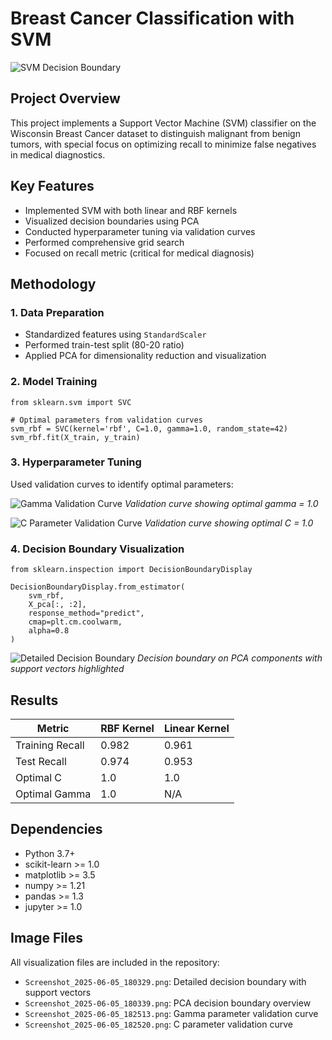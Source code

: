 
# Breast Cancer Classification with SVM

![SVM Decision Boundary](Screenshot_2025-06-05_180339.png)

## Project Overview

This project implements a Support Vector Machine (SVM) classifier on the Wisconsin Breast Cancer dataset to distinguish malignant from benign tumors, with special focus on optimizing recall to minimize false negatives in medical diagnostics.

## Key Features

- Implemented SVM with both linear and RBF kernels
- Visualized decision boundaries using PCA
- Conducted hyperparameter tuning via validation curves
- Performed comprehensive grid search
- Focused on recall metric (critical for medical diagnosis)

## Methodology

### 1. Data Preparation
- Standardized features using `StandardScaler`
- Performed train-test split (80-20 ratio)
- Applied PCA for dimensionality reduction and visualization

### 2. Model Training

```
from sklearn.svm import SVC

# Optimal parameters from validation curves
svm_rbf = SVC(kernel='rbf', C=1.0, gamma=1.0, random_state=42)
svm_rbf.fit(X_train, y_train)
```

### 3. Hyperparameter Tuning
Used validation curves to identify optimal parameters:

![Gamma Validation Curve](Screenshot_2025-06-05_182513.png)
*Validation curve showing optimal gamma = 1.0*

![C Parameter Validation Curve](Screenshot_2025-06-05_182520.png)
*Validation curve showing optimal C = 1.0*

### 4. Decision Boundary Visualization

```
from sklearn.inspection import DecisionBoundaryDisplay

DecisionBoundaryDisplay.from_estimator(
    svm_rbf,
    X_pca[:, :2],
    response_method="predict",
    cmap=plt.cm.coolwarm,
    alpha=0.8
)
```

![Detailed Decision Boundary](Screenshot_2025-06-05_180329.png)
*Decision boundary on PCA components with support vectors highlighted*

## Results

| Metric          | RBF Kernel | Linear Kernel |
|-----------------|------------|---------------|
| Training Recall | 0.982      | 0.961         |
| Test Recall     | 0.974      | 0.953         |
| Optimal C       | 1.0        | 1.0           |
| Optimal Gamma   | 1.0        | N/A           |



## Dependencies

- Python 3.7+
- scikit-learn >= 1.0
- matplotlib >= 3.5
- numpy >= 1.21
- pandas >= 1.3
- jupyter >= 1.0

## Image Files

All visualization files are included in the repository:
- `Screenshot_2025-06-05_180329.png`: Detailed decision boundary with support vectors
- `Screenshot_2025-06-05_180339.png`: PCA decision boundary overview
- `Screenshot_2025-06-05_182513.png`: Gamma parameter validation curve
- `Screenshot_2025-06-05_182520.png`: C parameter validation curve


